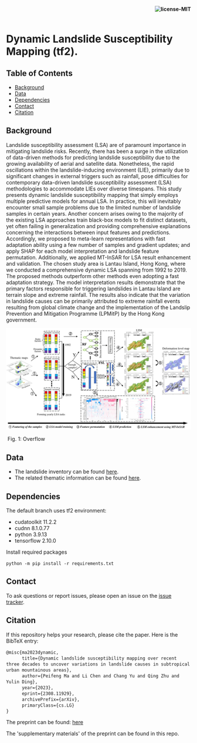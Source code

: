 <p align="right">
    <b> <img src="https://img.shields.io/bower/l/bootstrap" title="license-MIT"/> </b> <br> <br>
</p>

# Dynamic Landslide Susceptibility Mapping (tf2).

[//]: # (# Dynamic landslide susceptibility mapping over recent three decades to uncover variations in landslide causes in subtropical urban mountainous areas)

## Table of Contents

- [Background](#background)
- [Data](#data)
- [Dependencies](#dependencies)
- [Contact](#contact)
- [Citation](#citation)


## Background
Landslide susceptibility assessment (LSA) are of paramount importance in mitigating landslide risks. Recently, there has been a surge in the utilization of data-driven methods for predicting landslide susceptibility due to the growing availability of aerial and satellite data. Nonetheless, the rapid oscillations within the landslide-inducing environment (LIE), primarily due to significant changes in external triggers such as rainfall, pose difficulties for contemporary data-driven landslide susceptibility assessment (LSA) methodologies to accommodate LIEs over diverse timespans. This study presents dynamic landslide susceptibility mapping that simply employs multiple predictive models for annual LSA. In practice, this will inevitably encounter small sample problems due to the limited number of landslide samples in certain years. Another concern arises owing to the majority of the existing LSA approaches train black-box models to fit distinct datasets, yet often failing in generalization and providing comprehensive explanations concerning the interactions between input features and predictions. Accordingly, we proposed to meta-learn representations with fast adaptation ability using a few number of samples and gradient updates; and apply SHAP for each model interpretation and landslide feature permutation. Additionally, we applied MT-InSAR for LSA result enhancement and validation. The chosen study area is Lantau Island, Hong Kong, where we conducted a comprehensive dynamic LSA spanning from 1992 to 2019. The proposed methods outperform other methods even adopting a fast adaptation strategy. The model interpretation results demonstrate that the primary factors responsible for triggering landslides in Lantau Island are terrain slope and extreme rainfall. The results also indicate that the variation in landslide causes can be primarily attributed to extreme rainfall events resulting from global climate change and the implementation of the Landslip Prevention and Mitigation Programme (LPMitP) by the Hong Kong government.

<img src="figs/overflow.jpg" width="800px" hight="800px"/> 

​         Fig. 1: Overflow


## Data

* The landslide inventory can be found [here](https://data.gov.hk/en-data/dataset/hk-cedd-csu-cedd-entli).
* The related thematic information can be found [here](https://geodata.gov.hk/gs).

[//]: # (The source and experiment data will be opened...)


## Dependencies

The default branch uses tf2 environment:
* cudatoolkit 11.2.2
* cudnn 8.1.0.77
* python 3.9.13
* tensorflow 2.10.0

Install required packages
```
python -m pip install -r requirements.txt
```


## Contact

To ask questions or report issues, please open an issue on the [issue tracker](https://github.com/CLi-de/D_LSM/issues).

## Citation

If this repository helps your research, please cite the paper. Here is the BibTeX entry:

```
@misc{ma2023dynamic,
      title={Dynamic landslide susceptibility mapping over recent three decades to uncover variations in landslide causes in subtropical urban mountainous areas}, 
      author={Peifeng Ma and Li Chen and Chang Yu and Qing Zhu and Yulin Ding},
      year={2023},
      eprint={2308.11929},
      archivePrefix={arXiv},
      primaryClass={cs.LG}
}
```

The preprint can be found: [here](https://arxiv.org/abs/2308.11929)

The 'supplementary materials' of the preprint can be found in this repo.
